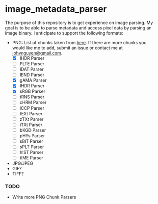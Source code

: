 # image_metadata_parser

The purpose of this repository is to get experience on image parsing. My goal is to be able to parse metadata and access pixel data by parsing an image binary.
I anticipate to support the following formats:
- PNG: List of chunks taken from [here](http://www.libpng.org/pub/png/spec/1.2/PNG-Chunks.html). If there are more chunks you would like me to add, submit an issue or contact me at <johvnguyen@gmail.com>.
	- [x] IHDR Parser
	- [ ] PLTE Parser
	- [ ] IDAT Parser
	- [ ] IEND Parser
	- [x] gAMA Parser
	- [x] IHDR Parser
	- [x] sRGB Parser
	- [ ] tRNS Parser
	- [ ] cHRM Parser
	- [ ] iCCP Parser
	- [ ] tEXt Parser
	- [ ] zTXt Parser
	- [ ] iTXt Parser
	- [ ] bKGD Parser
	- [ ] pHYs Parser
	- [ ] sBIT Parser
	- [ ] sPLT Parser
	- [ ] hIST Parser
	- [ ] tIME Parser

- JPG/JPEG
- GIF?
- TIFF?


### TODO
- Write more PNG Chunk Parsers

